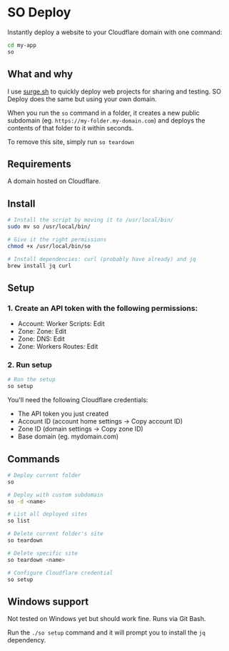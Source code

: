 # SO Deploy

Instantly deploy a website to your Cloudflare domain with one command:

```bash
cd my-app
so
```

## What and why

I use [surge.sh](https://surge.sh/) to quickly deploy web projects for sharing and testing. SO Deploy does the same but using your own domain.

When you run the `so` command in a folder, it creates a new public subdomain (eg. `https://my-folder.my-domain.com`) and deploys the contents of that folder to it within seconds.

To remove this site, simply run `so teardown`

## Requirements

A domain hosted on Cloudflare.

## Install

```bash
# Install the script by moving it to /usr/local/bin/ 
sudo mv so /usr/local/bin/

# Give it the right permissions
chmod +x /usr/local/bin/so

# Install dependencies: curl (probably have already) and jq
brew install jq curl
```

## Setup

### 1. Create an API token with the following permissions: 
  - Account: Worker Scripts: Edit
  - Zone: Zone: Edit
  - Zone: DNS: Edit
  - Zone: Workers Routes: Edit

### 2. Run setup

```bash
# Run the setup
so setup
```

You'll need the following Cloudflare credentials:

- The API token you just created
- Account ID (account home settings -> Copy account ID)
- Zone ID (domain settings -> Copy zone ID)
- Base domain (eg. mydomain.com)

## Commands

```bash
# Deploy current folder
so

# Deploy with custom subdomain
so -d <name> 

# List all deployed sites
so list

# Delete current folder's site
so teardown

# Delete specific site
so teardown <name>

# Configure Cloudflare credential
so setup
```

## Windows support

Not tested on Windows yet but should work fine. Runs via Git Bash. 

Run the `./so setup` command and it will prompt you to install the `jq` dependency.